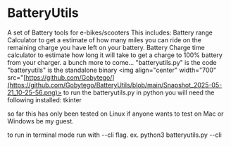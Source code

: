 # BatteryUtils

A set of Battery tools for e-bikes/scooters This includes: 
Battery range Calculator to get a estimate of how many miles you can ride on the remaining charge you have left on your battery. 
Battery Charge time calculator to estimate how long it will take to get a charge to 100% battery from your charger. 
a bunch more to come...
"batteryutils.py" is the code
"batteryutils" is the standalone binary
<img align="center" width="700" src="[https://github.com/Gobytego/](https://github.com/Gobytego/BatteryUtils/blob/main/Snapshot_2025-05-21_10-25-56.png)>
to run the batteryutils.py in python you will need the following installed:
  tkinter

so far this has only been tested on Linux if anyone wants to test on Mac or Windows be my guest.  

to run in terminal mode run with --cli flag.
ex. python3 batteryutils.py --cli
